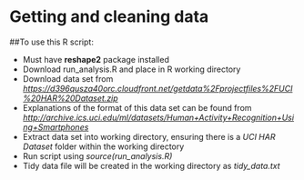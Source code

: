 # Getting and cleaning data

##To use this R script:

* Must have **reshape2** package installed
* Download run_analysis.R and place in R working directory
* Download data set from *https://d396qusza40orc.cloudfront.net/getdata%2Fprojectfiles%2FUCI%20HAR%20Dataset.zip* 
* Explanations of the format of this data set can be found from *http://archive.ics.uci.edu/ml/datasets/Human+Activity+Recognition+Using+Smartphones*
* Extract data set into working directory, ensuring there is a *UCI HAR Dataset* folder within the working directory
* Run script using *source(run_analysis.R)*
* Tidy data file will be created in the working directory as *tidy_data.txt*
